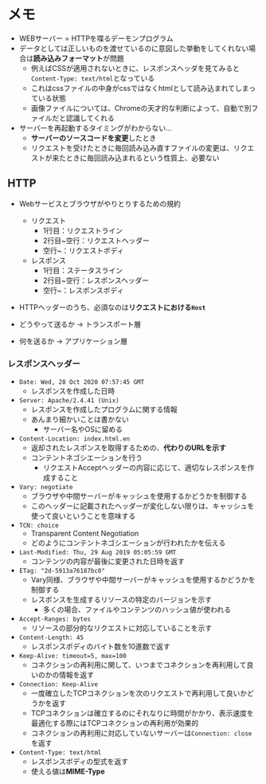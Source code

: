 # メモ

- WEBサーバー = HTTPを喋るデーモンプログラム
- データとしては正しいものを渡せているのに意図した挙動をしてくれない場合は**読み込みフォーマット**が問題
  - 例えばCSSが適用されないときに、レスポンスヘッダを見てみると`Content-Type: text/html`となっている
  - これはcssファイルの中身がcssではなくhtmlとして読み込まれてしまっている状態
  - 画像ファイルについては、Chromeの天才的な判断によって、自動で別ファイルだと認識してくれる
- サーバーを再起動するタイミングがわからない...
  - **サーバーのソースコードを変更**したとき
  - リクエストを受けたときに毎回読み込み直すファイルの変更は、リクエストが来たときに毎回読み込まれるという性質上、必要ない

## HTTP

- Webサービスとブラウザがやりとりするための規約
  - リクエスト
    - 1行目：リクエストライン
    - 2行目~空行：リクエストヘッダー
    - 空行~：リクエストボディ
  - レスポンス
    - 1行目：ステータスライン
    - 2行目~空行：レスポンスヘッダー
    - 空行~：レスポンスボディ

- HTTPヘッダーのうち、必須なのは**リクエストにおける`Host`**

- どうやって送るか -> トランスポート層
- 何を送るか -> アプリケーション層

### レスポンスヘッダー

- `Date: Wed, 28 Oct 2020 07:57:45 GMT`
  - レスポンスを作成した日時
- `Server: Apache/2.4.41 (Unix)`
  - レスポンスを作成したプログラムに関する情報
  - あんまり細かいことは書かない
    - サーバー名やOSに留める
- `Content-Location: index.html.en`
  - 返却されたレスポンスを取得するための、**代わりのURLを示す**
  - コンテントネゴシエーションを行う
    - リクエストAcceptヘッダーの内容に応じて、適切なレスポンスを作成すること
- `Vary: negotiate`
  - ブラウザや中間サーバーがキャッシュを使用するかどうかを制御する
  - このヘッダーに記載されたヘッダーが変化しない限りは、キャッシュを使って良いということを意味する
- `TCN: choice`
  - Transparent Content Negotiation
  - どのようにコンテントネゴシエーションが行われたかを伝える
- `Last-Modified: Thu, 29 Aug 2019 05:05:59 GMT`
  - コンテンツの内容が最後に変更された日時を返す
- `ETag: "2d-5913a76187bc0"`
  - Vary同様、ブラウザや中間サーバーがキャッシュを使用するかどうかを制御する
  - レスポンスを生成するリソースの特定のバージョンを示す
    - 多くの場合、ファイルやコンテンツのハッシュ値が使われる
- `Accept-Ranges: bytes`
  - リソースの部分的なリクエストに対応していることを示す
- `Content-Length: 45`
  - レスポンスボディのバイト数を10進数で返す
- `Keep-Alive: timeout=5, max=100`
  - コネクションの再利用に関して、いつまでコネクションを再利用して良いのかの情報を返す
- `Connection: Keep-Alive`
  - 一度確立したTCPコネクションを次のリクエストで再利用して良いかどうかを返す
  - TCPコネクションは確立するのにそれなりに時間がかかり、表示速度を最適化する際にはTCPコネクションの再利用が効果的
  - コネクションの再利用に対応していないサーバーは`Connection: close`を返す
- `Content-Type: text/html`
  - レスポンスボディの型式を返す
  - 使える値は**MIME-Type**